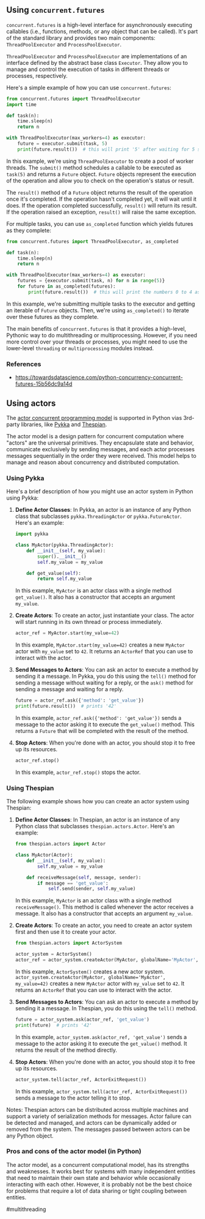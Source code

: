 
## Using `concurrent.futures`

`concurrent.futures` is a high-level interface for asynchronously executing callables (i.e., functions, methods, or any object that can be called). It's part of the standard library and provides two main components: `ThreadPoolExecutor` and `ProcessPoolExecutor`.

`ThreadPoolExecutor` and `ProcessPoolExecutor` are implementations of an interface defined by the abstract base class `Executor`. They allow you to manage and control the execution of tasks in different threads or processes, respectively.

Here's a simple example of how you can use `concurrent.futures`:

```python
from concurrent.futures import ThreadPoolExecutor
import time

def task(n):
    time.sleep(n)
    return n

with ThreadPoolExecutor(max_workers=4) as executor:
    future = executor.submit(task, 5)
    print(future.result())  # this will print '5' after waiting for 5 seconds
```

In this example, we're using `ThreadPoolExecutor` to create a pool of worker threads. The `submit()` method schedules a callable to be executed as `task(5)` and returns a `Future` object. `Future` objects represent the execution of the operation and allow you to check on the operation's status or result.

The `result()` method of a `Future` object returns the result of the operation once it's completed. If the operation hasn't completed yet, it will wait until it does. If the operation completed successfully, `result()` will return its result. If the operation raised an exception, `result()` will raise the same exception.

For multiple tasks, you can use `as_completed` function which yields futures as they complete:

```python
from concurrent.futures import ThreadPoolExecutor, as_completed

def task(n):
    time.sleep(n)
    return n

with ThreadPoolExecutor(max_workers=4) as executor:
    futures = {executor.submit(task, n) for n in range(5)}
    for future in as_completed(futures):
        print(future.result())  # this will print the numbers 0 to 4 as they complete
```

In this example, we're submitting multiple tasks to the executor and getting an iterable of `Future` objects. Then, we're using `as_completed()` to iterate over these futures as they complete.

The main benefits of `concurrent.futures` is that it provides a high-level, Pythonic way to do multithreading or multiprocessing. However, if you need more control over your threads or processes, you might need to use the lower-level `threading` or `multiprocessing` modules instead.

### References

- https://towardsdatascience.com/python-concurrency-concurrent-futures-15b56dc9a14d

## Using actors

The [actor concurrent programming model](https://en.wikipedia.org/wiki/Actor_model) is supported in Python vias 3rd-party libraries, like [Pykka](https://pypi.org/project/pykka/) and [Thespian](https://pypi.org/project/thespian/).

The actor model is a design pattern for concurrent computation where "actors" are the universal primitives. They encapsulate state and behavior, communicate exclusively by sending messages, and each actor processes messages sequentially in the order they were received. This model helps to manage and reason about concurrency and distributed computation.

### Using Pykka

Here's a brief description of how you might use an actor system in Python using Pykka:

1. **Define Actor Classes**: In Pykka, an actor is an instance of any Python class that subclasses `pykka.ThreadingActor` or `pykka.FutureActor`. Here's an example:

    ```python
    import pykka

    class MyActor(pykka.ThreadingActor):
        def __init__(self, my_value):
            super().__init__()
            self.my_value = my_value

        def get_value(self):
            return self.my_value
    ```

    In this example, `MyActor` is an actor class with a single method `get_value()`. It also has a constructor that accepts an argument `my_value`.

2. **Create Actors**: To create an actor, just instantiate your class. The actor will start running in its own thread or process immediately.

    ```python
    actor_ref = MyActor.start(my_value=42)
    ```

    In this example, `MyActor.start(my_value=42)` creates a new `MyActor` actor with `my_value` set to `42`. It returns an `ActorRef` that you can use to interact with the actor.

3. **Send Messages to Actors**: You can ask an actor to execute a method by sending it a message. In Pykka, you do this using the `tell()` method for sending a message without waiting for a reply, or the `ask()` method for sending a message and waiting for a reply.

    ```python
    future = actor_ref.ask({'method': 'get_value'})
    print(future.result())  # prints '42'
    ```

    In this example, `actor_ref.ask({'method': 'get_value'})` sends a message to the actor asking it to execute the `get_value()` method. This returns a `Future` that will be completed with the result of the method.

4. **Stop Actors**: When you're done with an actor, you should stop it to free up its resources.

    ```python
    actor_ref.stop()
    ```

    In this example, `actor_ref.stop()` stops the actor.

### Using Thespian

The following example shows how you can create an actor system using Thespian:

1. **Define Actor Classes**: In Thespian, an actor is an instance of any Python class that subclasses `thespian.actors.Actor`. Here's an example:

    ```python
    from thespian.actors import Actor

    class MyActor(Actor):
        def __init__(self, my_value):
            self.my_value = my_value

        def receiveMessage(self, message, sender):
            if message == 'get_value':
                self.send(sender, self.my_value)
    ```

    In this example, `MyActor` is an actor class with a single method `receiveMessage()`. This method is called whenever the actor receives a message. It also has a constructor that accepts an argument `my_value`.

2. **Create Actors**: To create an actor, you need to create an actor system first and then use it to create your actor.

    ```python
    from thespian.actors import ActorSystem

    actor_system = ActorSystem()
    actor_ref = actor_system.createActor(MyActor, globalName='MyActor', my_value=42)
    ```

    In this example, `ActorSystem()` creates a new actor system. `actor_system.createActor(MyActor, globalName='MyActor', my_value=42)` creates a new `MyActor` actor with `my_value` set to `42`. It returns an `ActorRef` that you can use to interact with the actor.

3. **Send Messages to Actors**: You can ask an actor to execute a method by sending it a message. In Thespian, you do this using the `tell()` method.

    ```python
    future = actor_system.ask(actor_ref, 'get_value')
    print(future)  # prints '42'
    ```

    In this example, `actor_system.ask(actor_ref, 'get_value')` sends a message to the actor asking it to execute the `get_value()` method. It returns the result of the method directly.

4. **Stop Actors**: When you're done with an actor, you should stop it to free up its resources.

    ```python
    actor_system.tell(actor_ref, ActorExitRequest())
    ```

    In this example, `actor_system.tell(actor_ref, ActorExitRequest())` sends a message to the actor telling it to stop.

Notes: Thespian actors can be distributed across multiple machines and support a variety of serialization methods for messages. Actor failure can be detected and managed, and actors can be dynamically added or removed from the system. The messages passed between actors can be any Python object.

### Pros and cons of the actor model (in Python)

The actor model, as a concurrent computational model, has its strengths and weaknesses. It works best for systems with many independent entities that need to maintain their own state and behavior while occasionally interacting with each other. However, it is probably not be the best choice for problems that require a lot of data sharing or tight coupling between entities.

<!-- Keywords -->
#multithreading
<!-- /Keywords -->

